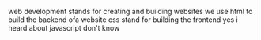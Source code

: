 web development stands for creating and building websites
we use html to build the backend ofa website
css stand for building the frontend
yes i heard about javascript 
don't know
